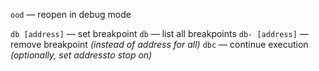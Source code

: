 `ood` — reopen in debug mode

`db [address]` — set breakpoint
`db` — list all breakpoints
`db- [address]`  — remove breakpoint *(instead of address for all)*
`dbc` — continue execution *(optionally, set addressto stop on)*

